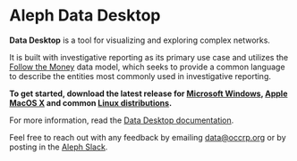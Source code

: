 # Aleph Data Desktop

**Data Desktop** is a tool for visualizing and exploring complex networks.

It is built with investigative reporting as its primary use case and utilizes the [Follow the Money](https://github.com/alephdata/followthemoney) data model, which seeks to provide a common language to describe the entities most commonly used in investigative reporting.

**To get started, download the latest release for [Microsoft Windows](https://github.com/alephdata/datadesktop/releases/latest/download/Aleph-Data-Desktop.exe), [Apple MacOS X](https://github.com/alephdata/datadesktop/releases/latest/download/Aleph-Data-Desktop.dmg) and common [Linux distributions](https://github.com/alephdata/datadesktop/releases/latest/download/Aleph.Data.Desktop.deb).**

For more information, read the [Data Desktop documentation](https://docs.alephdata.org/guide/aleph-data-desktop).

Feel free to reach out with any feedback by emailing data@occrp.org or by posting in the [Aleph Slack](https://alephdata.slack.com).
